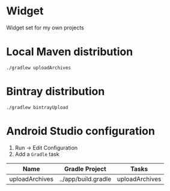 Widget===========Widget set for my own projectsLocal Maven distribution========================    ./gradlew uploadArchivesBintray distribution========================    ./gradlew bintrayUploadAndroid Studio configuration============================1. Run -> Edit Configuration2. Add a `Gradle` task|      Name      | Gradle Project      | Tasks          ||:--------------:|---------------------|----------------|| uploadArchives | ../app/build.gradle | uploadArchives |**